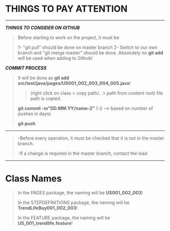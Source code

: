 # THINGS TO PAY ATTENTION

***

***THINGS TO CONSIDER ON GITHUB***
> Before starting to work on the project, it must be
>
> 1- "git pull" should be done on master branch
> 2- Switch to our own branch and "git merge master" should be done.
> Absolutely no **git add** will be used when adding to Github!

***COMMIT PROCESS***
> It will be done as **git add src/test/java/pages/US001_002_003_004_005.java**!
>> (right click on class > copy path/.. > path from content root) file path is copied.
>
> **git commit -m"DD.MM.YY/name-2"** (-2 --> based on number of pushes in days)
>
> **git push**

***
> -Before every operation, it must be checked that it is not in the master branch.
>
> -If a change is required in the master branch, contact the lead
***

# Class Names
> In the PAGES package, the naming will be **US001_002_003**!
>
> In the STEPDEFINITIONS package, the naming will be **TrendLifeBuy001_002_003**!
>
> In the FEATURE package, the naming will be **US_001_trendlife.feature**!